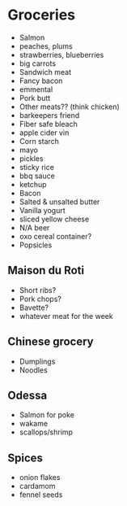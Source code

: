 # Groceries

- Salmon
- peaches, plums
- strawberries, blueberries
- big carrots
- Sandwich meat
- Fancy bacon
- emmental
- Pork butt
- Other meats?? (think chicken)
- barkeepers friend
- Fiber safe bleach
- apple cider vin
- Corn starch
- mayo
- pickles
- sticky rice
- bbq sauce
- ketchup
- Bacon
- Salted & unsalted butter
- Vanilla yogurt
- sliced yellow cheese
- N/A beer
- oxo cereal container?
- Popsicles

## Maison du Roti

- Short ribs?
- Pork chops?
- Bavette?
- whatever meat for the week

## Chinese grocery

- Dumplings
- Noodles

## Odessa

- Salmon for poke
- wakame
- scallops/shrimp

## Spices

- onion flakes
- cardamom
- fennel seeds
